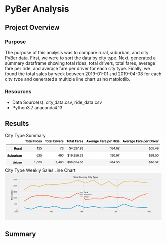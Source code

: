 # PyBer Analysis

## Project Overview

### Purpose
The purpose of this analysis was to compare rural, suburban, and city PyBer data. First, we were to sort the data by city type. Next, generated a summary dataframe showing total rides, total drivers, total fares, average fare per ride, and average fare per driver for each city type. Finally, we found the total sales by week between 2019-01-01 and 2019-04-08 for each city type and generated a multiple line chart using matplotlib.

### Resources
- Data Source(s): city_data.csv, ride_data.csv
- Python3.7 anaconda4.13

## Results
City Type Summary ![City Type Summary](/analysis/summary_df.png?raw=true "Title")
City Type Weekly Sales Line Chart ![City Type Weekly Sales Jan-Apr](/analysis/PyBer_fare_summary.png?raw=true "Title")

## Summary
